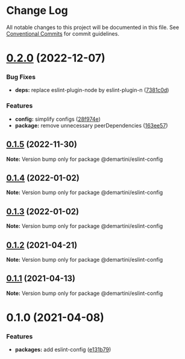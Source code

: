 # Change Log

All notable changes to this project will be documented in this file. See [Conventional Commits](https://conventionalcommits.org) for commit guidelines.

# [0.2.0](https://github.com/demartini/base-configs/compare/@demartini/eslint-config@0.1.5...@demartini/eslint-config@0.2.0) (2022-12-07)

### Bug Fixes

- **deps:** replace eslint-plugin-node by eslint-plugin-n ([7381c0d](https://github.com/demartini/base-configs/commit/7381c0de2b7fdacb6c130c6fb64eb4aab59e3f89))

### Features

- **config:** simplify configs ([28f974e](https://github.com/demartini/base-configs/commit/28f974e1f73ca60bec2c32953ac6c6d96668325f))
- **package:** remove unnecessary peerDependencies ([163ee57](https://github.com/demartini/base-configs/commit/163ee570df0e3e3e786ede03959db54bcc45e363))

## [0.1.5](https://github.com/demartini/base-configs/compare/@demartini/eslint-config@0.1.4...@demartini/eslint-config@0.1.5) (2022-11-30)

**Note:** Version bump only for package @demartini/eslint-config

## [0.1.4](https://github.com/demartini/base-configs/compare/@demartini/eslint-config@0.1.3...@demartini/eslint-config@0.1.4) (2022-01-02)

**Note:** Version bump only for package @demartini/eslint-config

## [0.1.3](https://github.com/demartini/base-configs/compare/@demartini/eslint-config@0.1.2...@demartini/eslint-config@0.1.3) (2022-01-02)

**Note:** Version bump only for package @demartini/eslint-config

## [0.1.2](https://github.com/demartini/base-configs/compare/@demartini/eslint-config@0.1.1...@demartini/eslint-config@0.1.2) (2021-04-21)

**Note:** Version bump only for package @demartini/eslint-config

## [0.1.1](https://github.com/demartini/base-configs/compare/@demartini/eslint-config@0.1.0...@demartini/eslint-config@0.1.1) (2021-04-13)

**Note:** Version bump only for package @demartini/eslint-config

# 0.1.0 (2021-04-08)

### Features

- **packages:** add eslint-config ([e131b79](https://github.com/demartini/base-configs/commit/e131b79a3ef3d23d50ae0aac855280057ec78b81))
